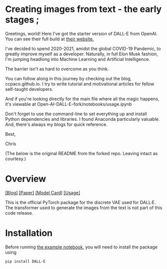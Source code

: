# Creating images from text - the early stages ;


Greetings, world! Here I've got the starter version of DALL-E from OpenAI. You can see their full build at [their website.](https://openai.com/blog/dall-e/)


I've decided to spend 2020-2021, amidst the global COVID-19 Pandemic, to greatly improve myself as a developer. Naturally, in full Elon Musk fashion, I'm jumping headlong into Machine Learning and Artificial Intelligence. 


The barrier isn't as hard to overcome as you think. 


You can follow along in this journey by checking out the blog, ccpaco.github.io. I try to write tutorial and motivational articles for fellow self-taught developers. 


And if you're looking directly for the main file where all the magic happens, it's viewable at Open-AI-DALL-E-fork/notebooks/usage.ipynb


Don't forget to use the command-line to set everything up and install Python dependencies and libraries. I found Anaconda particularly valuable. And, there's always my blogs for quick reference.

Best, 


Chris



(The below is the original README from the forked repo. Leaving intact as courtesy.)


# Overview

[[Blog]](https://openai.com/blog/dall-e/) [[Paper]](https://arxiv.org/abs/2102.12092) [[Model Card]](model_card.md) [[Usage]](notebooks/usage.ipynb)

This is the official PyTorch package for the discrete VAE used for DALL·E. The transformer used to generate the images from the text is not part of this code release.

# Installation

Before running [the example notebook](notebooks/usage.ipynb), you will need to install the package using

	pip install DALL-E
